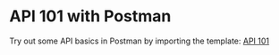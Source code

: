 # API 101 with Postman
Try out some API basics in Postman by importing the template: [API 101](https://explore.postman.com/templates/11317/api-101)
